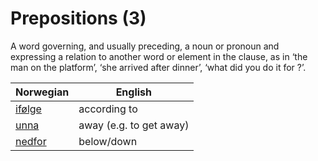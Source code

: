 # Prepositions (3)

A word governing, and usually preceding, a noun or pronoun and expressing a relation to another word or element in the clause, as in ‘the man on the platform’, ‘she arrived after dinner’, ‘what did you do it for ?’.

| Norwegian | English |
| --- | --- |
| [ifølge](https://www.ordnett.no/search?language=no&phrase=ifølge) | according to |
| [unna](https://www.ordnett.no/search?language=no&phrase=unna) | away (e.g. to get away) |
| [nedfor](https://www.ordnett.no/search?language=no&phrase=nedfor) | below/down |


